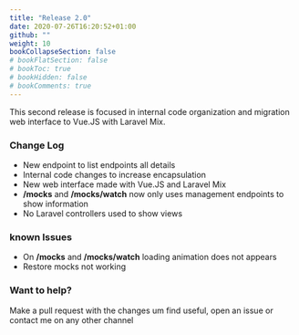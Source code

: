```yaml
---
title: "Release 2.0"
date: 2020-07-26T16:20:52+01:00
github: ""
weight: 10
bookCollapseSection: false
# bookFlatSection: false
# bookToc: true
# bookHidden: false
# bookComments: true
---
```


This second release is focused in internal code organization and migration web interface to Vue.JS with Laravel Mix.

### Change Log
- New endpoint to list endpoints all details
- Internal code changes to increase encapsulation
- New web interface made with Vue.JS and Laravel Mix
- **/mocks** and **/mocks/watch** now only uses management endpoints to show information
- No Laravel controllers used to show views

### known Issues
- On **/mocks** and **/mocks/watch** loading animation does not appears
- Restore mocks not working

### Want to help?
Make a pull request with the changes um find useful, open an issue or contact me on any other channel